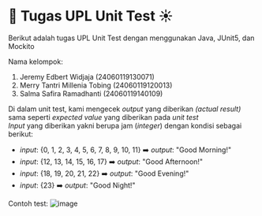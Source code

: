 # 🌅 Tugas UPL Unit Test ☀️
Berikut adalah tugas UPL Unit Test dengan menggunakan Java, JUnit5, dan Mockito

Nama kelompok:
1. Jeremy Edbert Widjaja          (24060119130071)
2. Merry Tantri Millenia Tobing 	(24060119120013)
3. Salma Safira Ramadhanti 		    (24060119140109)

Di dalam unit test, kami mengecek *output* yang diberikan *(actual result)* sama seperti *expected value* yang diberikan pada *unit test* 
<br>*Input* yang diberikan yakni berupa jam (*integer*) dengan kondisi sebagai berikut:
* *input*: {0, 1, 2, 3, 4, 5, 6, 7, 8, 9, 10, 11} ➡️ *output*: "Good Morning!"
* *input*: {12, 13, 14, 15, 16, 17} ➡️ *output*: "Good Afternoon!"
* *input*: {18, 19, 20, 21, 22} ➡️ *output*: "Good Evening!"
* *input*: {23} ➡️ *output*: "Good Night!"

Contoh test:
![image](https://user-images.githubusercontent.com/73507131/160322972-7bfc9571-fc4b-45f3-a72d-c1c9072f4d40.png)
